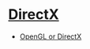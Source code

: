 [DirectX](https://zh.wikipedia.org/wiki/DirectX)
===
- [OpenGL or DirectX](https://www.makeuseof.com/opengl-vs-directx-game-development-best/)
